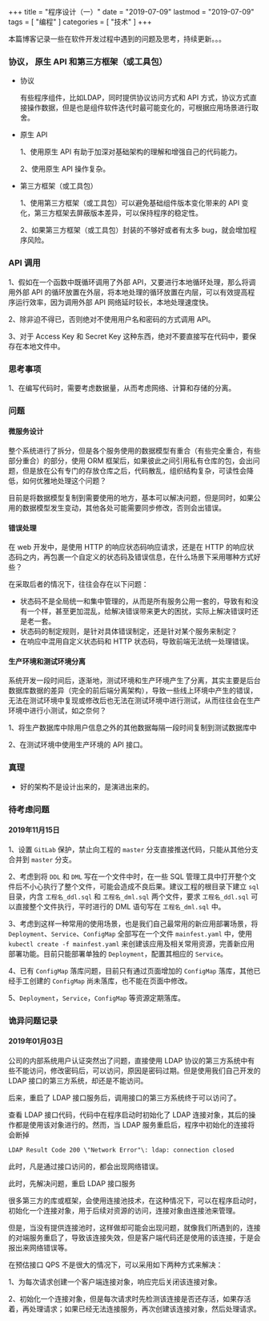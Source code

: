+++
title = "程序设计（一）"
date = "2019-07-09"
lastmod = "2019-07-09"
tags = [
    "编程"
]
categories = [
    "技术"
]
+++

本篇博客记录一些在软件开发过程中遇到的问题及思考，持续更新。。。

<!--more-->

### 协议， 原生 API 和第三方框架（或工具包）

* 协议

    有些程序组件，比如LDAP，同时提供协议访问方式和 API 方式，协议方式直接操作数据，但是也是组件软件迭代时最可能变化的，可根据应用场景进行取舍。

* 原生 API
    
    1、使用原生 API 有助于加深对基础架构的理解和增强自己的代码能力。

    2、使用原生 API 操作复杂。

* 第三方框架（或工具包）

    1、使用第三方框架（或工具包）可以避免基础组件版本变化带来的 API 变化，第三方框架去屏蔽版本差异，可以保持程序的稳定性。

    2、如果第三方框架（或工具包）封装的不够好或者有太多 bug，就会增加程序风险。
    
### API 调用
 
 1、假如在一个函数中既循环调用了外部 API，又要进行本地循环处理，那么将调用外部 API 的循环放置在外层，将本地处理的循环放置在内层，可以有效提高程序运行效率，因为调用外部 API 网络延时较长，本地处理速度快。
 
 2、除非迫不得已，否则绝对不使用用户名和密码的方式调用 API。
 
 3、对于 Access Key 和 Secret Key 这种东西，绝对不要直接写在代码中，要保存在本地文件中。
 
### 思考事项

1、在编写代码时，需要考虑数据量，从而考虑网络、计算和存储的分离。

### 问题

#### 微服务设计
整个系统进行了拆分，但是各个服务使用的数据模型有重合（有些完全重合，有些部分重合）的部分，使用 ORM 框架后，如果彼此之间引用私有仓库的包，会出问题，但是放在公有专门的存放仓库之后，代码散乱，组织结构复杂，可读性会降低，如何优雅地处理这个问题？

目前是将数据模型复制到需要使用的地方，基本可以解决问题，但是同时，如果公用的数据模型发生变动，其他各处可能需要同步修改，否则会出错误。

#### 错误处理
在 web 开发中，是使用 HTTP 的响应状态码响应请求，还是在 HTTP 的响应状态码之内，再包裹一个自定义的状态码及错误信息，在什么场景下采用哪种方式好些？

在采取后者的情况下，往往会存在以下问题：

* 状态码不是全局统一和集中管理的，从而是所有服务公用一套的，导致有和没有一个样，甚至更加混乱，给解决错误带来更大的困扰，实际上解决错误时还是老一套。
* 状态码的制定规则，是针对具体错误制定，还是针对某个服务来制定？
* 在响应中混用自定义状态码和 HTTP 状态码，导致前端无法统一处理错误。

#### 生产环境和测试环境分离
系统开发一段时间后，逐渐地，测试环境和生产环境产生了分离，其实主要是后台数据库数据的差异（完全的前后端分离架构），导致一些线上环境中产生的错误，无法在测试环境中复现或修改后也无法在测试环境中进行测试，从而往往会在生产环境中进行小测试，如之奈何？

1、将生产数据库中除用户信息之外的其他数据每隔一段时间复制到测试数据库中

2、在测试环境中使用生产环境的 API 接口。

### 真理
* 好的架构不是设计出来的，是演进出来的。


### 待考虑问题

#### 2019年11月15日

1、设置 `GitLab` 保护，禁止向工程的 `master` 分支直接推送代码，只能从其他分支合并到 `master` 分支。

2、考虑到将 `DDL` 和 `DML` 写在一个文件中时，在一些 SQL 管理工具中打开整个文件后不小心执行了整个文件，可能会造成不良后果。建议工程的根目录下建立 `sql` 目录，内含 `工程名_ddl.sql` 和 `工程名_dml.sql` 两个文件，要求 `工程名_ddl.sql` 可以直接整个文件执行，平时进行的 DML 语句写在 `工程名_dml.sql` 中。

3、考虑到这样一种常用的使用场景，也是我们自己最常用的新应用部署场景，将 `Deployment`、`Service`、`ConfigMap` 全部写在一个文件 `mainfest.yaml` 中，使用 `kubectl create -f mainfest.yaml` 来创建该应用及相关常用资源，完善新应用部署功能。目前只能部署单独的 `Deployment`，配置其相应的 `Service`。

4、已有 `ConfigMap` 落库问题，目前只有通过页面增加的 `ConfigMap` 落库，其他已经手工创建的 `ConfigMap` 尚未落库，也不能在页面中修改。

5、`Deployment`，`Service`，`ConfigMap` 等资源定期落库。


### 诡异问题记录

#### 2019年01月03日
公司的内部系统用户认证突然出了问题，直接使用 LDAP 协议的第三方系统中有些不能访问，修改密码后，可以访问，原因是密码过期。但是使用我们自己开发的 LDAP 接口的第三方系统，却还是不能访问。

后来，重启了 LDAP 接口服务后，调用接口的第三方系统终于可以访问了。

查看 LDAP 接口代码，代码中在程序启动时初始化了 LDAP 连接对象，其后的操作都是使用该对象进行的。然而，当 LDAP 服务重启后，程序中初始化的连接将会断掉
```markdown
LDAP Result Code 200 \"Network Error"\: ldap: connection closed
```
此时，凡是通过接口访问的，都会出现网络错误。

此时，先解决问题，重启 LDAP 接口服务

很多第三方的库或框架，会使用连接池技术，在这种情况下，可以在程序启动时，初始化一个连接对象，用于后续对资源的访问，连接对象由连接池来管理。

但是，当没有提供连接池时，这样做却可能会出现问题，就像我们所遇到的，连接的对端服务重启了，导致该连接失效，但是客户端代码还是使用的该连接，于是会报出来网络错误等。

在预估接口 QPS 不是很大的情况下，可以采用如下两种方式来解决：

1、为每次请求创建一个客户端连接对象，响应完后关闭该连接对象。

2、初始化一个连接对象，但是每次请求时先检测该连接是否还存活，如果存活着，再处理请求；如果已经无法连接服务，再次创建该连接对象，然后处理请求。








